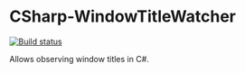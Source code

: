 # CSharp-WindowTitleWatcher

[![Build status](https://ci.appveyor.com/api/projects/status/wcj98yq1x83fa7yf?svg=true)](https://ci.appveyor.com/project/JangoBrick/csharp-windowtitlewatcher)

Allows observing window titles in C#.
